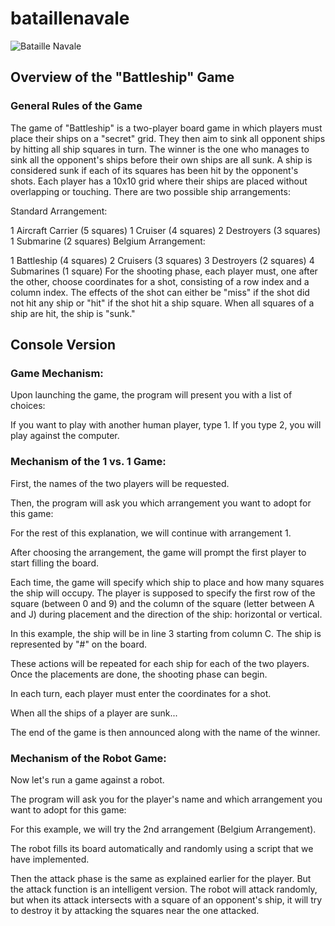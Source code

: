 # bataillenavale
![Bataille Navale](https://www.logicieleducatif.fr/vignette/bataille-navale/815624-vignette_600.jpg)
##  Overview of the "Battleship" Game
### General Rules of the Game
The game of "Battleship" is a two-player board game in which players must place their ships on a "secret" grid. They then aim to sink all opponent ships by hitting all ship squares in turn. The winner is the one who manages to sink all the opponent's ships before their own ships are all sunk. A ship is considered sunk if each of its squares has been hit by the opponent's shots. Each player has a 10x10 grid where their ships are placed without overlapping or touching. There are two possible ship arrangements:

Standard Arrangement:

1 Aircraft Carrier (5 squares)
1 Cruiser (4 squares)
2 Destroyers (3 squares)
1 Submarine (2 squares)
Belgium Arrangement:

1 Battleship (4 squares)
2 Cruisers (3 squares)
3 Destroyers (2 squares)
4 Submarines (1 square)
For the shooting phase, each player must, one after the other, choose coordinates for a shot, consisting of a row index and a column index. The effects of the shot can either be "miss" if the shot did not hit any ship or "hit" if the shot hit a ship square. When all squares of a ship are hit, the ship is "sunk."
## Console Version

### Game Mechanism:

Upon launching the game, the program will present you with a list of choices:

If you want to play with another human player, type 1. If you type 2, you will play against the computer.

### Mechanism of the 1 vs. 1 Game:

First, the names of the two players will be requested.

Then, the program will ask you which arrangement you want to adopt for this game:

For the rest of this explanation, we will continue with arrangement 1.

After choosing the arrangement, the game will prompt the first player to start filling the board.

Each time, the game will specify which ship to place and how many squares the ship will occupy.
The player is supposed to specify the first row of the square (between 0 and 9) and the column of the square (letter between A and J) during placement and the direction of the ship: horizontal or vertical.

In this example, the ship will be in line 3 starting from column C.
The ship is represented by "#" on the board.

These actions will be repeated for each ship for each of the two players.
Once the placements are done, the shooting phase can begin.

In each turn, each player must enter the coordinates for a shot.

When all the ships of a player are sunk...

The end of the game is then announced along with the name of the winner.

### Mechanism of the Robot Game:

Now let's run a game against a robot.

The program will ask you for the player's name and which arrangement you want to adopt for this game:

For this example, we will try the 2nd arrangement (Belgium Arrangement).

The robot fills its board automatically and randomly using a script that we have implemented.

Then the attack phase is the same as explained earlier for the player. But the attack function is an intelligent version. The robot will attack randomly, but when its attack intersects with a square of an opponent's ship, it will try to destroy it by attacking the squares near the one attacked.

